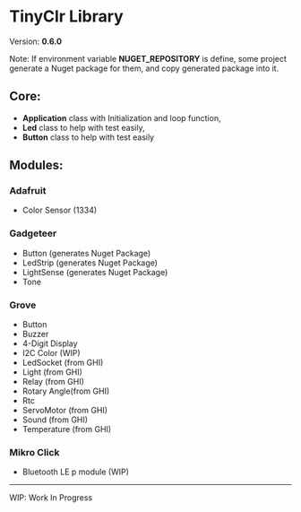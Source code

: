 # TinyClr Library
Version: __0.6.0__

Note: If environment variable __NUGET_REPOSITORY__ is define, some project generate a Nuget package for them, and copy generated package into it.
## Core:
- __Application__ class with Initialization and loop function,
- __Led__ class to help with test easily,
- __Button__ class to help with test easily
## Modules:
### Adafruit
- Color Sensor (1334)
### Gadgeteer
- Button (generates Nuget Package)
- LedStrip (generates Nuget Package)
- LightSense (generates Nuget Package)
- Tone
### Grove
- Button 
- Buzzer
- 4-Digit Display
- I2C Color (WIP)
- LedSocket (from GHI)
- Light (from GHI)
- Relay (from GHI)
- Rotary Angle(from GHI)
- Rtc
- ServoMotor (from GHI)
- Sound (from GHI)
- Temperature (from GHI)
### Mikro Click
- Bluetooth LE p module (WIP)

***
WIP: Work In Progress
